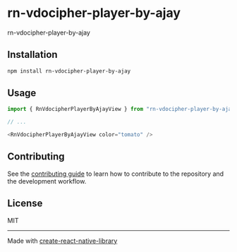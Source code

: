 # rn-vdocipher-player-by-ajay

rn-vdocipher-player-by-ajay

## Installation

```sh
npm install rn-vdocipher-player-by-ajay
```

## Usage

```js
import { RnVdocipherPlayerByAjayView } from "rn-vdocipher-player-by-ajay";

// ...

<RnVdocipherPlayerByAjayView color="tomato" />
```

## Contributing

See the [contributing guide](CONTRIBUTING.md) to learn how to contribute to the repository and the development workflow.

## License

MIT

---

Made with [create-react-native-library](https://github.com/callstack/react-native-builder-bob)

